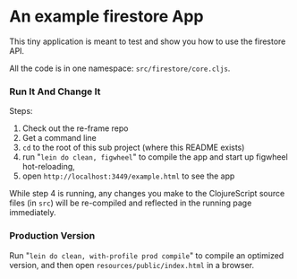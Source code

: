# An example firestore App

This tiny application is meant to test and show you how to use the firestore API.

All the code is in one namespace: `src/firestore/core.cljs`.

### Run It And Change It   

Steps:

1. Check out the re-frame repo
2. Get a command line
3. `cd` to the root of this sub project (where this README exists)
4. run "`lein do clean, figwheel`"  to compile the app and start up figwheel hot-reloading,
5. open `http://localhost:3449/example.html` to see the app

While step 4 is running, any changes you make to the ClojureScript
source files (in `src`) will be re-compiled and reflected in the running
page immediately.

### Production Version

Run "`lein do clean, with-profile prod compile`" to compile an optimized
version, and then open `resources/public/index.html` in a browser.
